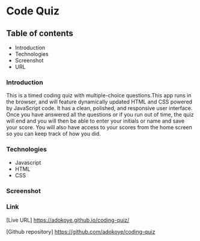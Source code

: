 # Code Quiz

## Table of contents
* Introduction
* Technologies
* Screenshot
* URL

### Introduction
This is a timed coding quiz with multiple-choice questions.This app runs in the browser, and will feature dynamically updated HTML and CSS powered by JavaScript code. It has a clean, polished, and responsive user interface. Once you have answered all the questions or if you run out of time, the quiz will end and you will then be able to enter your initials or name and save your score. You will also have access to your scores from the home screen so you can keep track of how you did. 

### Technologies
* Javascript
* HTML
* CSS

### Screenshot

### Link

[Live URL] https://adokoye.github.io/coding-quiz/

[Github repository] https://github.com/adokoye/coding-quiz
